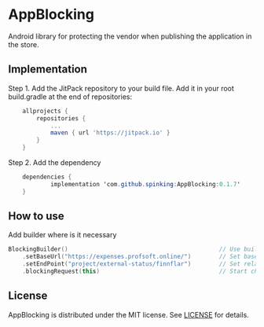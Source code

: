 # AppBlocking

Android library for protecting the vendor when publishing the application in the store.

## Implementation

Step 1. Add the JitPack repository to your build file. Add it in your root build.gradle at the end of repositories:

```groovy
	allprojects {
		repositories {
			...
			maven { url 'https://jitpack.io' }
		}
	}
```

Step 2. Add the dependency

```java
	dependencies {
	        implementation 'com.github.spinking:AppBlocking:0.1.7'
	}
```
## How to use

Add builder where is it necessary

```kotlin        
BlockingBuilder()                                           // Use builder to configure end point. Response should be Boolean
    .setBaseUrl("https://expenses.profsoft.online/")        // Set base url, that using in Retrofit.Builder()
    .setEndPoint("project/external-status/finnflar")        // Set relative URL. It's @Url annotation for API method
    .blockingRequest(this)                                  // Start check
```
            
## License

AppBlocking is distributed under the MIT license. See [LICENSE](https://github.com/spinking/AppBlocking/blob/master/LICENSE.md) for details.
